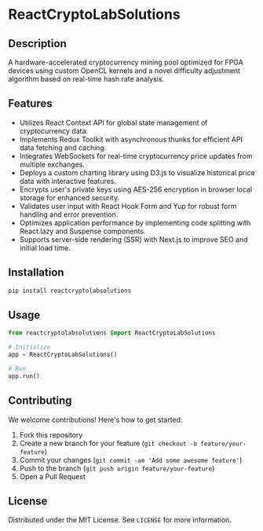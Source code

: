 # ReactCryptoLabSolutions

## Description

A hardware-accelerated cryptocurrency mining pool optimized for FPGA devices using custom OpenCL kernels and a novel difficulty adjustment algorithm based on real-time hash rate analysis.

## Features

- Utilizes React Context API for global state management of cryptocurrency data.
- Implements Redux Toolkit with asynchronous thunks for efficient API data fetching and caching.
- Integrates WebSockets for real-time cryptocurrency price updates from multiple exchanges.
- Deploys a custom charting library using D3.js to visualize historical price data with interactive features.
- Encrypts user's private keys using AES-256 encryption in browser local storage for enhanced security.
- Validates user input with React Hook Form and Yup for robust form handling and error prevention.
- Optimizes application performance by implementing code splitting with React.lazy and Suspense components.
- Supports server-side rendering (SSR) with Next.js to improve SEO and initial load time.
## Installation

```bash
pip install reactcryptolabsolutions
```

## Usage

```python
from reactcryptolabsolutions import ReactCryptoLabSolutions

# Initialize
app = ReactCryptoLabSolutions()

# Run
app.run()
```

## Contributing

We welcome contributions! Here's how to get started:

1. Fork this repository
2. Create a new branch for your feature (`git checkout -b feature/your-feature`)
3. Commit your changes (`git commit -am 'Add some awesome feature'`)
4. Push to the branch (`git push origin feature/your-feature`)
5. Open a Pull Request

## License

Distributed under the MIT License. See `LICENSE` for more information.
